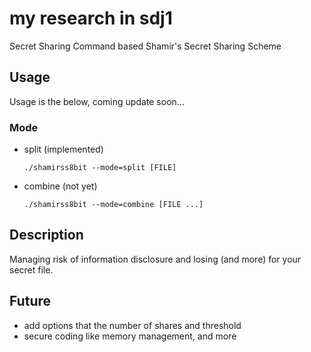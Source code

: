 # my research in sdj1
Secret Sharing Command based Shamir's Secret Sharing Scheme

## Usage
Usage is the below, coming update soon...

### Mode
 - split (implemented)
	```
	./shamirss8bit --mode=split [FILE]
	```

 - combine (not yet)
	```
	./shamirss8bit --mode=combine [FILE ...]
	```

## Description
Managing risk of information disclosure and losing (and more) for your secret file.

## Future
 - add options that the number of shares and threshold
 - secure coding like memory management, and more
